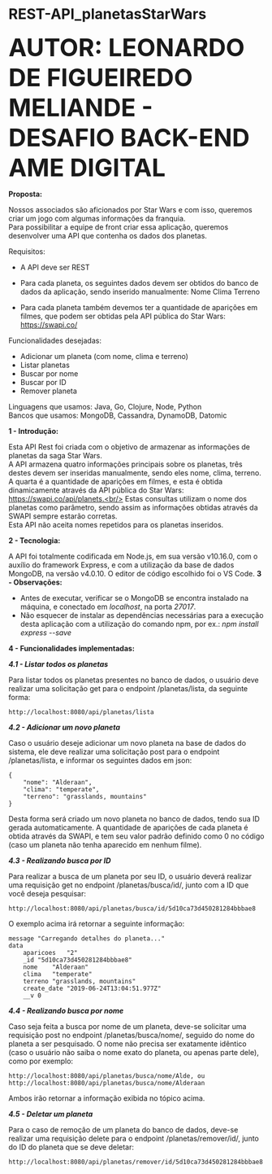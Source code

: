 # REST-API_planetasStarWars

<font size="30"><b>AUTOR: LEONARDO DE FIGUEIREDO MELIANDE - DESAFIO BACK-END AME DIGITAL</font></b>

<b>Proposta:</b>

Nossos associados são aficionados por Star Wars e com isso, queremos criar um jogo com algumas informações da franquia.<br/>
Para possibilitar a equipe de front criar essa aplicação, queremos desenvolver uma API que contenha os dados dos planetas. 

Requisitos:

- A API deve ser REST

- Para cada planeta, os seguintes dados devem ser obtidos do banco de dados da aplicação, sendo inserido manualmente:
    Nome
    Clima
    Terreno
    
- Para cada planeta também devemos ter a quantidade de aparições em filmes, que podem ser obtidas pela API pública do Star Wars: https://swapi.co/

Funcionalidades desejadas: 

- Adicionar um planeta (com nome, clima e terreno)
- Listar planetas
- Buscar por nome
- Buscar por ID
- Remover planeta

Linguagens que usamos: Java, Go, Clojure, Node, Python<br/>
Bancos que usamos: MongoDB, Cassandra, DynamoDB, Datomic

<b>1 - Introdução:</b>

Esta API Rest foi criada com o objetivo de armazenar as informações de planetas da saga Star Wars.<br/>
A API armazena quatro informações principais sobre os planetas, três destes devem ser inseridas manualmente, sendo eles nome, clima, terreno. A quarta é a quantidade de aparições em filmes, e esta é obtida dinamicamente através da API pública do Star Wars: https://swapi.co/api/planets.<br/>
Estas consultas utilizam o nome dos planetas como parâmetro, sendo assim as informações obtidas através da SWAPI sempre estarão corretas.<br/>
Esta API não aceita nomes repetidos para os planetas inseridos.

<b>2 - Tecnologia:</b>

A API foi totalmente codificada em Node.js, em sua versão v10.16.0, com o auxílio do framework Express, e com a utilização da base de dados MongoDB, na versão v4.0.10. O editor de código escolhido foi o VS Code.
<b>3 - Observações:</b>

- Antes de executar, verificar se o MongoDB se encontra instalado na máquina, e conectado em <i>localhost</i>, na porta <i>27017</i>.
- Não esquecer de instalar as dependências necessárias para a execução desta aplicação com a utilização do comando npm, por ex.: <i>npm install express --save</i>

<b>4 - Funcionalidades implementadas:</b>

<b><i>4.1 - Listar todos os planetas</b></i>

Para listar todos os planetas presentes no banco de dados, o usuário deve realizar uma solicitação get para o endpoint /planetas/lista, da seguinte forma:
        
    http://localhost:8080/api/planetas/lista

<b><i>4.2 - Adicionar um novo planeta</b></i>
    
Caso o usuário deseje adicionar um novo planeta na base de dados do sistema, ele deve realizar uma solicitação post para o endpoint /planetas/lista, e informar os seguintes dados em json:
        
    {
        "nome": "Alderaan",
        "clima": "temperate",
        "terreno": "grasslands, mountains"
    }
        
Desta forma será criado um novo planeta no banco de dados, tendo sua ID gerada automaticamente. A quantidade de aparições de cada planeta é obtida através da SWAPI, e tem seu valor padrão definido como 0 no código (caso um planeta não tenha aparecido em nenhum filme).

<b><i>4.3 - Realizando busca por ID</b></i>
    
Para realizar a busca de um planeta por seu ID, o usuário deverá realizar uma requisição get no endpoint /planetas/busca/id/, junto com a ID que você deseja pesquisar:
        
    http://localhost:8080/api/planetas/busca/id/5d10ca73d450281284bbbae8
        
O exemplo acima irá retornar a seguinte informação:
        
    message	"Carregando detalhes do planeta..."
    data	
        aparicoes	"2"
        _id	"5d10ca73d450281284bbbae8"
        nome	"Alderaan"
        clima	"temperate"
        terreno	"grasslands, mountains"
        create_date	"2019-06-24T13:04:51.977Z"
        __v	0

<b><i>4.4 - Realizando busca por nome</b></i>
    
Caso seja feita a busca por nome de um planeta, deve-se solicitar uma requisição post no endpoint /planetas/busca/nome/, seguido do nome do planeta a ser pesquisado. O nome não precisa ser exatamente idêntico (caso o usuário não saiba o nome exato do planeta, ou apenas parte dele), como por exemplo:
        
    http://localhost:8080/api/planetas/busca/nome/Alde, ou 
    http://localhost:8080/api/planetas/busca/nome/Alderaan
        
Ambos irão retornar a informação exibida no tópico acima.
        
<b><i>4.5 - Deletar um planeta</b></i>
    
Para o caso de remoção de um planeta do banco de dados, deve-se realizar uma requisição delete para o endpoint /planetas/remover/id/, junto do ID do planeta que se deve deletar:
        
    http://localhost:8080/api/planetas/remover/id/5d10ca73d450281284bbbae8

        
        
        
